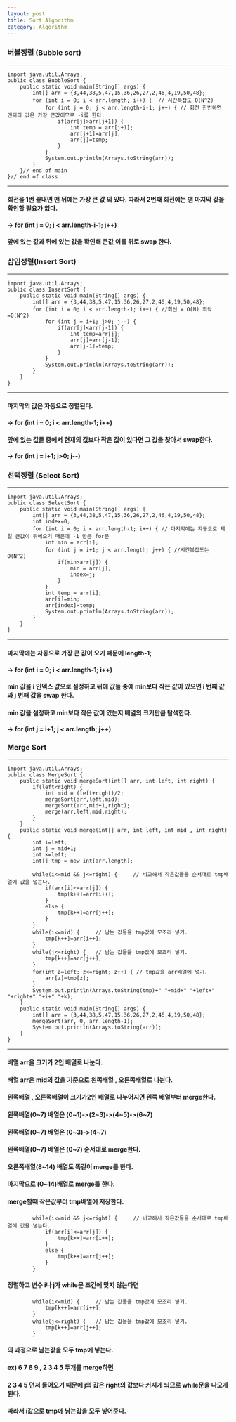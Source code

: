```yaml
---
layout: post
title: Sort Algorithm
category: Algorithm
---
```


### 버블정렬 (Bubble sort)

-------------------------------------------------------------------------
```
import java.util.Arrays;
public class BubbleSort {
    public static void main(String[] args) {
		int[] arr = {3,44,38,5,47,15,36,26,27,2,46,4,19,50,48};
		for (int i = 0; i < arr.length; i++) {	// 시간복잡도 O(N^2)
			for (int j = 0; j < arr.length-i-1; j++) { // 회전 한번하면 맨뒤의 값은 가장 큰값이므로 -i를 한다.
				if(arr[j]>arr[j+1]) {
					int temp = arr[j+1];
					arr[j+1]=arr[j];
					arr[j]=temp;
				}
			}
			System.out.println(Arrays.toString(arr));
		}
    }// end of main
}// end of class
```
-------------------------------------------------------------------------

#### 회전을 1번 끝내면 맨 뒤에는 가장 큰 값 외 있다. 따라서 2번째 회전에는 맨 마지막 값을 확인할 필요가 없다.
#### -> for (int j = 0; j < arr.length-i-1; j++)
#### 앞에 있는 값과 뒤에 있는 값을 확인해 큰값 이를 뒤로 swap 한다.


### 삽입정렬(Insert Sort)

-------------------------------------------------------------------------
```
import java.util.Arrays;
public class InsertSort {
	public static void main(String[] args) {
		int[] arr = {3,44,38,5,47,15,36,26,27,2,46,4,19,50,48};
		for (int i = 0; i < arr.length-1; i++) { //최선 = O(N) 최악=O(N^2)
			for (int j = i+1; j>0; j--) {
				if(arr[j]<arr[j-1]) {
					int temp=arr[j];
					arr[j]=arr[j-1];
					arr[j-1]=temp;
				}
			}
			System.out.println(Arrays.toString(arr));
		}
	}
}
```
-------------------------------------------------------------------------

#### 마지막의 값은 자동으로 정렬된다.
#### -> for (int i = 0; i < arr.length-1; i++)
#### 앞에 있는 값들 중에서 현재의 값보다 작은 값이 있다면 그 값을 찾아서 swap한다.
#### ->	for (int j = i+1; j>0; j--)

### 선택정렬 (Select Sort)

-------------------------------------------------------------------------
```
import java.util.Arrays;
public class SelectSort {
	public static void main(String[] args) {
		int[] arr = {3,44,38,5,47,15,36,26,27,2,46,4,19,50,48};
		int index=0;
		for (int i = 0; i < arr.length-1; i++) { // 마지막에는 자동으로 제일 큰값이 뒤에오기 때문에 -1 만큼 for문
			int min = arr[i];
			for (int j = i+1; j < arr.length; j++) { //시간복잡도는 O(N^2)
				if(min>arr[j]) {
					min = arr[j];
					index=j;
				}
			}
			int temp = arr[i];
			arr[i]=min;
			arr[index]=temp;
			System.out.println(Arrays.toString(arr));
		}
	}
}
```
-------------------------------------------------------------------------

#### 마지막에는 자동으로 가장 큰 값이 오기 때문에 length-1;
#### -> for (int i = 0; i < arr.length-1; i++)
#### min 값을 i 인덱스 값으로 설정하고 뒤에 값들 중에 min보다 작은 값이 있으면 i 번째 값과 j 번째 값을 swap 한다.
#### min 값을 설정하고 min보다 작은 값이 있는지 배열의 크기만큼 탐색한다.
#### -> for (int j = i+1; j < arr.length; j++)


### Merge Sort
-------------------------------------------------------------------------
```
import java.util.Arrays;
public class MergeSort {
	public static void mergeSort(int[] arr, int left, int right) {
		if(left<right) {
			int mid = (left+right)/2;
			mergeSort(arr,left,mid);
			mergeSort(arr,mid+1,right);
			merge(arr,left,mid,right);
		}
	}
	public static void merge(int[] arr, int left, int mid , int right) {
		int i=left;
		int j = mid+1;
		int k=left;
		int[] tmp = new int[arr.length];
		
		while(i<=mid && j<=right) { 	// 비교해서 작은값들을 순서대로 tmp배열에 값을 넣는다.
			if(arr[i]<=arr[j]) {
				tmp[k++]=arr[i++];
			}
			else {
				tmp[k++]=arr[j++];
			}
		}
		while(i<=mid) { 	// 남는 값들을 tmp값에 모조리 넣기.
			tmp[k++]=arr[i++];
		}
		while(j<=right) {	// 남는 값들을 tmp값에 모조리 넣기.
			tmp[k++]=arr[j++];
		}
		for(int z=left; z<=right; z++) { // tmp값을 arr배열에 넣기.
			arr[z]=tmp[z];
		}
		System.out.println(Arrays.toString(tmp)+" "+mid+" "+left+" "+right+" "+i+" "+k);
	}
	public static void main(String[] args) {
		int[] arr = {3,44,38,5,47,15,36,26,27,2,46,4,19,50,48};
		mergeSort(arr, 0, arr.length-1);
		System.out.println(Arrays.toString(arr));
	}
}
```
-------------------------------------------------------------------------

#### 배열 arr을 크기가 2인 배열로 나눈다.
#### 배열 arr은 mid의 값을 기준으로 왼쪽배열 , 오른쪽배열로 나뉜다.
#### 왼쪽배열 , 오른쪽배열이 크기가2인 배열로 나누어지면 왼쪽 배열부터 merge한다.
#### 왼쪽배열(0~7) 배열은 (0~1)->(2~3)->(4~5)->(6~7)
#### 왼쪽배열(0~7) 배열은 (0~3)->(4~7)
#### 왼쪽배열(0~7) 배열은 (0~7) 순서대로 merge한다.
#### 오른쪽배열(8~14) 배열도 똑같이 merge를 한다.
#### 마지막으로 (0~14)배열로 merge를 한다.
#### merge할때 작은값부터 tmp배열에 저장한다.
```
		while(i<=mid && j<=right) { 	// 비교해서 작은값들을 순서대로 tmp배열에 값을 넣는다.
			if(arr[i]<=arr[j]) {
				tmp[k++]=arr[i++];
			}
			else {
				tmp[k++]=arr[j++];
			}
		}
```
#### 정렬하고 변수 i나 j가 while문 조건에 맞지 않는다면
```
		while(i<=mid) { 	// 남는 값들을 tmp값에 모조리 넣기.
			tmp[k++]=arr[i++];
		}
		while(j<=right) {	// 남는 값들을 tmp값에 모조리 넣기.
			tmp[k++]=arr[j++];
		}
```
#### 의 과정으로 남는값을 모두 tmp에 넣는다.
#### ex) 6 7 8 9    ,   2 3 4 5  두개를 merge하면
#### 2 3 4 5 먼저 들어오기 때문에 j의 값은 right의 값보다 커지게 되므로 while문을 나오게된다.
#### 따라서 i값으로 tmp에 남는값을 모두 넣어준다.
